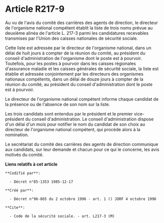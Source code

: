 # Article R217-9

Au vu de l'avis du comité des carrières des agents de direction, le directeur de l'organisme national compétent établit la
liste de trois noms prévue au deuxième alinéa de l'article L. 217-3 parmi les candidatures recevables transmises par l'Union
des caisses nationales de sécurité sociale.

Cette liste est adressée par le directeur de l'organisme national, dans un délai de huit jours à compter de la réunion du
comité, au président du conseil d'administration de l'organisme dont le poste est à pourvoir. Toutefois, pour les postes à
pourvoir dans les caisses régionales d'assurance maladie et les caisses générales de sécurité sociale, la liste est établie
et adressée conjointement par les directeurs des organismes nationaux compétents, dans un délai de douze jours à compter de
la réunion du comité, au président du conseil d'administration dont le poste est à pourvoir.

Le directeur de l'organisme national compétent informe chaque candidat de la présence ou de l'absence de son nom sur la
liste.

Les trois candidats sont entendus par le président et le premier vice-président du conseil d'administration. Le conseil
d'administration dispose d'un délai d'un mois pour notifier le nom du candidat de son choix au directeur de l'organisme
national compétent, qui procède alors à la nomination.

Le secrétariat du comité des carrières des agents de direction communique aux candidats, sur leur demande et chacun pour ce
qui le concerne, les avis motivés du comité.

**Liens relatifs à cet article**

	**Codifié par**:

	  - Décret n°85-1353 1985-12-17

	**Créé par**:

	  - Décret n°96-865 du 2 octobre 1996 - art. 1 () JORF 4 octobre 1996

	**Cite**:

	  - Code de la sécurité sociale. - art. L217-3 (M)
